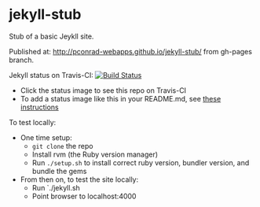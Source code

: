 # jekyll-stub

Stub of a basic Jeykll site.

Published at: http://pconrad-webapps.github.io/jekyll-stub/ from gh-pages branch.

Jekyll status on Travis-CI: [![Build Status](https://travis-ci.org/pconrad-webapps/jekyll-stub.svg?branch=master)](https://travis-ci.org/pconrad-webapps/jekyll-stub)
* Click the status image to see this repo on Travis-CI
* To add a status image like this in your README.md, see [these instructions](https://docs.travis-ci.com/user/status-images/)


To test locally:
* One time setup:
    * `git clone` the repo
    * Install rvm (the Ruby version manager)
    * Run `./setup.sh` to install correct ruby version, bundler version, and bundle the gems
* From then on, to test the site locally:
    * Run `./jekyll.sh
    * Point browser to localhost:4000

